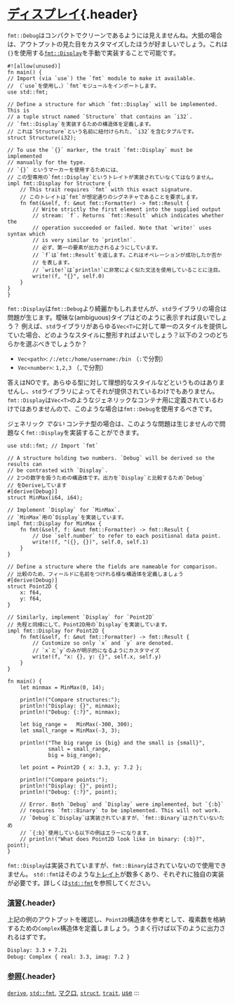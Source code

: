 # [ディスプレイ](#ディスプレイ){.header}

`fmt::Debug`はコンパクトでクリーンであるようには見えませんね。大抵の場合は、アウトプットの見た目をカスタマイズしたほうが好ましいでしょう。これは`{}`を使用する[`fmt::Display`](https://doc.rust-lang.org/std/fmt/)を手動で実装することで可能です。

    #![allow(unused)]
    fn main() {
    // Import (via `use`) the `fmt` module to make it available.
    // （`use`を使用し、）`fmt`モジュールをインポートします。
    use std::fmt;

    // Define a structure for which `fmt::Display` will be implemented. This is
    // a tuple struct named `Structure` that contains an `i32`.
    // `fmt::Display`を実装するための構造体を定義します。
    // これは`Structure`という名前に紐付けられた、`i32`を含むタプルです。
    struct Structure(i32);

    // To use the `{}` marker, the trait `fmt::Display` must be implemented
    // manually for the type.
    // `{}` というマーカーを使用するためには、
    // この型専用の`fmt::Display`というトレイトが実装されていなくてはなりません。
    impl fmt::Display for Structure {
        // This trait requires `fmt` with this exact signature.
        // このトレイトは`fmt`が想定通りのシグネチャであることを要求します。
        fn fmt(&self, f: &mut fmt::Formatter) -> fmt::Result {
            // Write strictly the first element into the supplied output
            // stream: `f`. Returns `fmt::Result` which indicates whether the
            // operation succeeded or failed. Note that `write!` uses syntax which
            // is very similar to `println!`.
            // 必ず、第一の要素が出力されるようにしています。
            // `f`は`fmt::Result`を返します。これはオペレーションが成功したか否か
            // を表します。
            // `write!`は`println!`に非常によく似た文法を使用していることに注目。
            write!(f, "{}", self.0)
        }
    }
    }

`fmt::Display`は`fmt::Debug`より綺麗かもしれませんが、`std`ライブラリの場合は問題が生じます。曖昧な(ambiguous)タイプはどのように表示すれば良いでしょう？
例えば、`std`ライブラリがあらゆる`Vec<T>`に対して単一のスタイルを提供していた場合、どのようなスタイルに整形すればよいでしょう？以下の２つのどちらかを選ぶべきでしょうか？

-   `Vec<path>`: `/:/etc:/home/username:/bin` （`:`で分割）
-   `Vec<number>`: `1,2,3` （`,`で分割）

答えはNOです。あらゆる型に対して理想的なスタイルなどというものはありませんし、`std`ライブラリによってそれが提供されているわけでもありません。`fmt::Display`は`Vec<T>`のようなジェネリックなコンテナ用に定義されているわけではありませんので、このような場合は`fmt::Debug`を使用するべきです。

ジェネリック *でない*
コンテナ型の場合は、このような問題は生じませんので問題なく`fmt::Display`を実装することができます。

    use std::fmt; // Import `fmt`

    // A structure holding two numbers. `Debug` will be derived so the results can
    // be contrasted with `Display`.
    // 2つの数字を扱うための構造体です。出力を`Display`と比較するため`Debug`
    // をDeriveしています
    #[derive(Debug)]
    struct MinMax(i64, i64);

    // Implement `Display` for `MinMax`.
    // `MinMax`用の`Display`を実装しています。
    impl fmt::Display for MinMax {
        fn fmt(&self, f: &mut fmt::Formatter) -> fmt::Result {
            // Use `self.number` to refer to each positional data point.
            write!(f, "({}, {})", self.0, self.1)
        }
    }

    // Define a structure where the fields are nameable for comparison.
    // 比較のため、フィールドに名前をつけれる様な構造体を定義しましょう
    #[derive(Debug)]
    struct Point2D {
        x: f64,
        y: f64,
    }

    // Similarly, implement `Display` for `Point2D`
    // 先程と同様にして、Point2D用の`Display`を実装しています。
    impl fmt::Display for Point2D {
        fn fmt(&self, f: &mut fmt::Formatter) -> fmt::Result {
            // Customize so only `x` and `y` are denoted.
            // `x`と`y`のみが明示的になるようにカスタマイズ
            write!(f, "x: {}, y: {}", self.x, self.y)
        }
    }

    fn main() {
        let minmax = MinMax(0, 14);

        println!("Compare structures:");
        println!("Display: {}", minmax);
        println!("Debug: {:?}", minmax);

        let big_range =   MinMax(-300, 300);
        let small_range = MinMax(-3, 3);

        println!("The big range is {big} and the small is {small}",
                 small = small_range,
                 big = big_range);

        let point = Point2D { x: 3.3, y: 7.2 };

        println!("Compare points:");
        println!("Display: {}", point);
        println!("Debug: {:?}", point);

        // Error. Both `Debug` and `Display` were implemented, but `{:b}`
        // requires `fmt::Binary` to be implemented. This will not work.
        // `Debug`と`Display`は実装されていますが、`fmt::Binary`はされていないため
        // `{:b}`使用している以下の例はエラーになります、
        // println!("What does Point2D look like in binary: {:b}?", point);
    }

`fmt::Display`は実装されていますが、`fmt::Binary`はされていないので使用できません。
`std::fmt`はそのような[トレイト](https://doc.rust-lang.org/std/fmt/#formatting-traits)が数多くあり、それぞれに独自の実装が必要です。詳しくは[`std::fmt`](https://doc.rust-lang.org/std/fmt/)を参照してください。

### [演習](#演習){.header}

上記の例のアウトプットを確認し、`Point2D`構造体を参考として、複素数を格納するための`Complex`構造体を定義しましょう。うまく行けば以下のように出力されるはずです。

``` txt
Display: 3.3 + 7.2i
Debug: Complex { real: 3.3, imag: 7.2 }
```

### [参照](#参照){.header}

[`derive`](../../trait/derive.html),
[`std::fmt`](https://doc.rust-lang.org/std/fmt/),
[マクロ](../../macros.html),
[`struct`](../../custom_types/structs.html),
[`trait`](https://doc.rust-lang.org/std/fmt/#formatting-traits),
[use](../../mod/use.html)
:::

